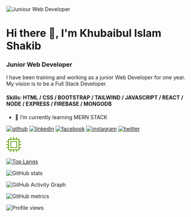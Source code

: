 ![Juniour Web Developer](https://i.ibb.co/PwpknbF/KI-Shakib-Banner.png)

# Hi there 👋, I'm Khubaibul Islam Shakib
### Junior Web Developer


I have been training and working as a junior Web Developer for one year. My vision is to be a Full Stack Developer.

#### Skills: HTML / CSS / BOOTSTRAP / TAILWIND / JAVASCRIPT / REACT / NODE / EXPRESS / FIREBASE / MONGODB
 
- 🌱 I’m currently learning MERN STACK 


[<img src='https://cdn.jsdelivr.net/npm/simple-icons@3.0.1/icons/github.svg' alt='github' height='40'>](https://github.com/KIShakib)  [<img src='https://cdn.jsdelivr.net/npm/simple-icons@3.0.1/icons/linkedin.svg' alt='linkedin' height='40'>](https://www.linkedin.com/in//in/khubaibul-islam-shakib-b9340323a//)  [<img src='https://cdn.jsdelivr.net/npm/simple-icons@3.0.1/icons/facebook.svg' alt='facebook' height='40'>](https://www.facebook.com/https://www.facebook.com/khubaibulislamshakib.xx)  [<img src='https://cdn.jsdelivr.net/npm/simple-icons@3.0.1/icons/instagram.svg' alt='instagram' height='40'>](https://www.instagram.com/https://www.instagram.com/ki_shakib//)  [<img src='https://cdn.jsdelivr.net/npm/simple-icons@3.0.1/icons/twitter.svg' alt='twitter' height='40'>](https://twitter.com/https://twitter.com/KI_Shakib2001)  

<a href='https://docs.github.com/en/developers'><img src='https://raw.githubusercontent.com/acervenky/animated-github-badges/master/assets/devbadge.gif' width='40' height='40'></a> 

[![Top Langs](https://github-readme-stats.vercel.app/api/top-langs/?username=KIShakib)](https://github.com/anuraghazra/github-readme-stats)

![GitHub stats](https://github-readme-stats.vercel.app/api?username=KIShakib&show_icons=true&count_private=true)  

![GitHub Activity Graph](https://activity-graph.herokuapp.com/graph?username=KIShakib)  

![GitHub metrics](https://metrics.lecoq.io/KIShakib)  

![Profile views](https://gpvc.arturio.dev/KIShakib)  
